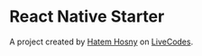 # React Native Starter
A project created by [Hatem Hosny](https://github.com/hatemhosny) on [LiveCodes](https://livecodes.io).
